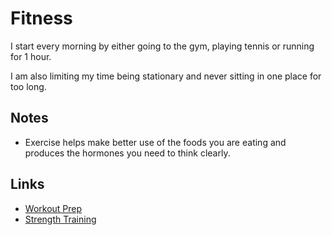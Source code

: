 # Fitness

I start every morning by either going to the gym, playing tennis or running for 1 hour.

I am also limiting my time being stationary and never sitting in one place for too long.

## Notes

- Exercise helps make better use of the foods you are eating and produces the hormones you need to think clearly.

## Links

- [Workout Prep](https://www.julian.com/guide/muscle/prep)
- [Strength Training](http://macournoyer.com/blog/2013/08/22/strength/)
